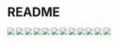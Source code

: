 # README
<!--
- zdobycie niezbędnej wiedzy redukuje zapotrzebowanie na nowe próbki
- nasycenie wiedzą można mierzyć przez RFSD
- HyperplaneSlow, SEASudden - widać, że odpowiedni dobór potrafi nawet przyspieszyć uczenie
- i to uzasadnia parametr budżetu, który pozornie wydawał się zbędny
- dla elecNormNew mamy nadal klasyfikator, który zachowuje się jak losowy
- zmniejszenie chunka działa pozytywnie przez zwiększenie częstotliwości uczenia (częstsze powtarzanie procesu uczenia)
-->

![](figures/RBFGradualRecurring.png)
![](figures/RBFNoDrift.png)
![](figures/RBFBlips.png)
![](figures/SEASuddenFaster.png)
![](figures/SEASudden.png)
![](figures/LEDNoDrift.png)
![](figures/LED.png)
![](figures/HyperplaneFaster.png)
![](figures/HyperplaneSlow.png)
![](figures/elecNormNew.png)
![](figures/covtypeNorm.png)
![](figures/poker-lsn.png)

<!--
Pozytywny wpływ na jakość klasyfikacji (a również na dynamikę krzywej uczenia) mają zarówno liczba neuronów w warstwie ukrytej (im więcej tym lepiej), jak i liczba próbek znajdujących się w pojedynczym chunku (im mniej tym lepiej).

Bujda: Zmniejszenie wielkości chunka wpływa też negatywnie na stabilność wyniku.
-->
